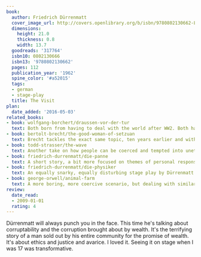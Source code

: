 ```yaml
---
book:
  author: Friedrich Dürrenmatt
  cover_image_url: http://covers.openlibrary.org/b/isbn/9780802130662-L.jpg
  dimensions:
    height: 21.0
    thickness: 0.8
    width: 13.7
  goodreads: '317764'
  isbn10: 0802130666
  isbn13: '9780802130662'
  pages: 112
  publication_year: '1962'
  spine_color: '#a52015'
  tags:
  - german
  - stage-play
  title: The Visit
plan:
  date_added: '2016-05-03'
related_books:
- book: wolfgang-borchert/draussen-vor-der-tur
  text: Both born from having to deal with the world after WW2. Both harsh and depressing and great.
- book: bertolt-brecht/the-good-woman-of-setzuan
  text: Brecht tackles the exact same topic, ten years earlier and with a wildly different approach.
- book: todd-strasser/the-wave
  text: Another take on how people can be coerced and tempted into unethical conformity.
- book: friedrich-durrenmatt/die-panne
  text: A short story, a bit more focused on themes of personal responsibility, but also about culpability.
- book: friedrich-durrenmatt/die-physiker
  text: An equally snarky, equally disturbing stage play by Dürrenmatt.
- book: george-orwell/animal-farm
  text: A more boring, more coercive scenario, but dealing with similar questions.
review:
  date_read:
  - 2009-01-01
  rating: 4
---
```

Dürrenmatt will always punch you in the face. This time he's talking about corruptability and the corruption brought
about by wealth. It's the terrifying story of a man sold out by his entire community for the promise of wealth. It's
about ethics and justice and avarice. I loved it. Seeing it on stage when I was 17 was transformative.
